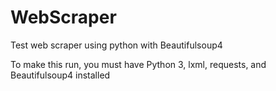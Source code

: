 # WebScraper
Test web scraper using python with Beautifulsoup4

To make this run, you must have Python 3, lxml, requests, and Beautifulsoup4 installed
